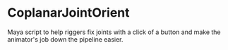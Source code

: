 # CoplanarJointOrient
Maya script to help riggers fix joints with a click of a button and make the animator's job down the pipeline easier.
